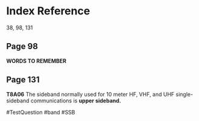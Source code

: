 # Index Reference
38, 98, 131

## Page 98
**WORDS TO REMEMBER**

## Page 131
**T8A06** The sideband normally used for 10 meter HF, VHF, and UHF single-sideband communications is **upper sideband.**

#TestQuestion 
#band 
#SSB 